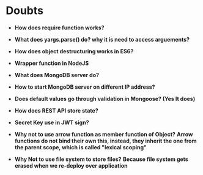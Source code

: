 
# Doubts

* **How does require function works?**

* **What does yargs.parse() do? why it is need to access arguements?**

* **How does object destructuring works in ES6?**

* **Wrapper function in NodeJS**

* **What does MongoDB server do?**

* **How to start MongoDB server on different IP address?**

* **Does default values go through validation in Mongoose? (Yes It does)**

* **How does REST API store state?**

* **Secret Key use in JWT sign?**

* **Why not to use arrow function as member function of Object?**
**Arrow functions do not bind their own this, instead, they inherit the one from the parent scope, which is called "lexical scoping"**

* **Why Not to use file system to store files?**
**Because file system gets erased when we re-deploy over application**
